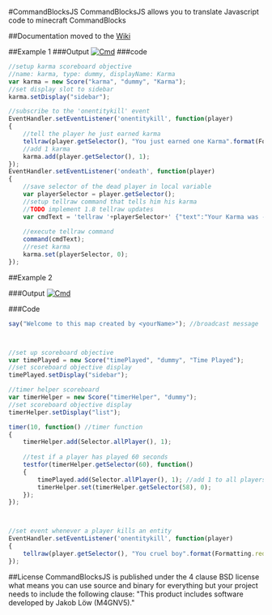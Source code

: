 #CommandBlocksJS
CommandBlocksJS allows you to translate Javascript code to minecraft CommandBlocks

##Documentation
moved to the [Wiki](https://github.com/M4GV5/CommandBlocksJS/wiki)

##Example 1
###Output
[![Cmd](http://i.imgur.com/CEpe3lL.png)]()
###code
```javascript
//setup karma scoreboard objective
//name: karma, type: dummy, displayName: Karma
var karma = new Score("karma", "dummy", "Karma");
//set display slot to sidebar
karma.setDisplay("sidebar");

//subscribe to the 'onentitykill' event
EventHandler.setEventListener('onentitykill', function(player)
{
	//tell the player he just earned karma
	tellraw(player.getSelector(), "You just earned one Karma".format(Formatting.red));
	//add 1 karma
	karma.add(player.getSelector(), 1);
});
EventHandler.setEventListener('ondeath', function(player)
{
	//save selector of the dead player in local variable
	var playerSelector = player.getSelector();
	//setup tellraw command that tells him his karma
	//TODO implement 1.8 tellraw updates
	var cmdText = 'tellraw '+playerSelector+' {"text":"Your Karma was -","extra":[{"score":{"name":"'+playerSelector+'","objective":"karma"}}]}';
	
	//execute tellraw command
	command(cmdText);
	//reset karma
	karma.set(playerSelector, 0);
});
```

##Example 2

###Output
[![Cmd](http://i.imgur.com/7PoLwI0.png)]()

###Code
```javascript
say("Welcome to this map created by <yourName>"); //broadcast message



//set up scoreboard objective
var timePlayed = new Score("timePlayed", "dummy", "Time Played");
//set scoreboard objective display
timePlayed.setDisplay("sidebar");

//timer helper scoreboard
var timerHelper = new Score("timerHelper", "dummy");
//set scoreboard objective display
timerHelper.setDisplay("list");

timer(10, function() //timer function
{
	timerHelper.add(Selector.allPlayer(), 1);
	
	//test if a player has played 60 seconds
	testfor(timerHelper.getSelector(60), function()
	{
		timePlayed.add(Selector.allPlayer(), 1); //add 1 to all players online
		timerHelper.set(timerHelper.getSelector(58), 0);
	});
});



//set event whenever a player kills an entity
EventHandler.setEventListener('onentitykill', function(player)
{
	tellraw(player.getSelector(), "You cruel boy".format(Formatting.red));
});

```



##License
CommandBlocksJS is published under the 4 clause BSD license what means you can use source and binary for everything but your project needs to include the following clause: "This product includes software developed by Jakob Löw (M4GNV5)."
